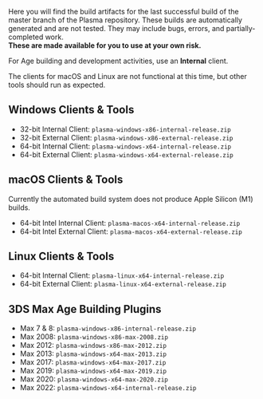 Here you will find the build artifacts for the last successful build of the master branch of the Plasma repository. These builds are automatically generated and are not tested. They may include bugs, errors, and partially-completed work.  
**These are made available for you to use at your own risk.**

For Age building and development activities, use an **Internal** client.  

The clients for macOS and Linux are not functional at this time, but other tools should run as expected.

Windows Clients & Tools
-----------------------
* 32-bit Internal Client: `plasma-windows-x86-internal-release.zip`
* 32-bit External Client: `plasma-windows-x86-external-release.zip`
* 64-bit Internal Client: `plasma-windows-x64-internal-release.zip`
* 64-bit External Client: `plasma-windows-x64-external-release.zip`

macOS Clients & Tools
---------------------
Currently the automated build system does not produce Apple Silicon (M1) builds.

* 64-bit Intel Internal Client: `plasma-macos-x64-internal-release.zip`
* 64-bit Intel External Client: `plasma-macos-x64-external-release.zip`

Linux Clients & Tools
---------------------
* 64-bit Internal Client: `plasma-linux-x64-internal-release.zip`
* 64-bit External Client: `plasma-linux-x64-external-release.zip`

3DS Max Age Building Plugins
----------------------------
* Max 7 & 8: `plasma-windows-x86-internal-release.zip`
* Max 2008: `plasma-windows-x86-max-2008.zip`
* Max 2012: `plasma-windows-x86-max-2012.zip`
* Max 2013: `plasma-windows-x64-max-2013.zip`
* Max 2017: `plasma-windows-x64-max-2017.zip`
* Max 2019: `plasma-windows-x64-max-2019.zip`
* Max 2020: `plasma-windows-x64-max-2020.zip`
* Max 2022: `plasma-windows-x64-internal-release.zip`

